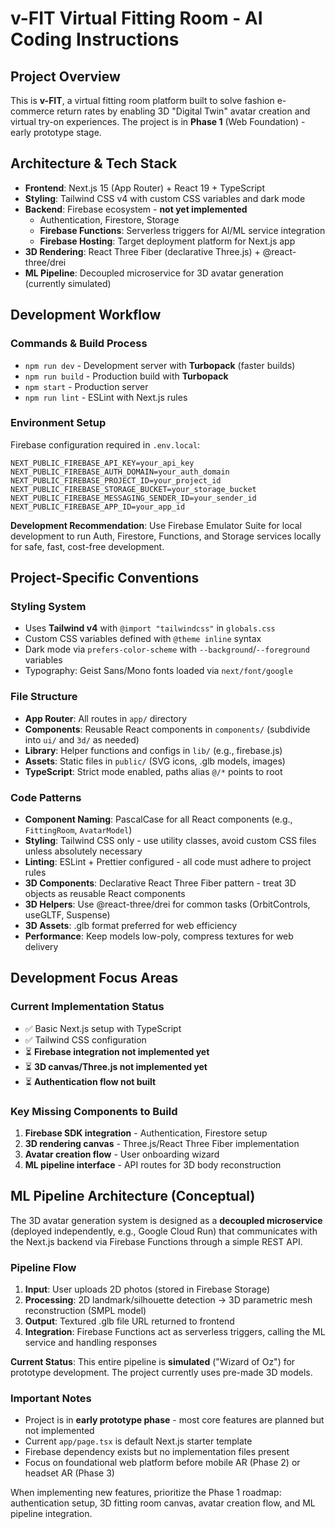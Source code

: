 # v-FIT Virtual Fitting Room - AI Coding Instructions

## Project Overview
This is **v-FIT**, a virtual fitting room platform built to solve fashion e-commerce return rates by enabling 3D "Digital Twin" avatar creation and virtual try-on experiences. The project is in **Phase 1** (Web Foundation) - early prototype stage.

## Architecture & Tech Stack
- **Frontend**: Next.js 15 (App Router) + React 19 + TypeScript
- **Styling**: Tailwind CSS v4 with custom CSS variables and dark mode
- **Backend**: Firebase ecosystem - **not yet implemented**
  - Authentication, Firestore, Storage
  - **Firebase Functions**: Serverless triggers for AI/ML service integration
  - **Firebase Hosting**: Target deployment platform for Next.js app
- **3D Rendering**: React Three Fiber (declarative Three.js) + @react-three/drei
- **ML Pipeline**: Decoupled microservice for 3D avatar generation (currently simulated)

## Development Workflow

### Commands & Build Process
- `npm run dev` - Development server with **Turbopack** (faster builds)
- `npm run build` - Production build with **Turbopack**
- `npm start` - Production server
- `npm run lint` - ESLint with Next.js rules

### Environment Setup
Firebase configuration required in `.env.local`:
```env
NEXT_PUBLIC_FIREBASE_API_KEY=your_api_key
NEXT_PUBLIC_FIREBASE_AUTH_DOMAIN=your_auth_domain
NEXT_PUBLIC_FIREBASE_PROJECT_ID=your_project_id
NEXT_PUBLIC_FIREBASE_STORAGE_BUCKET=your_storage_bucket
NEXT_PUBLIC_FIREBASE_MESSAGING_SENDER_ID=your_sender_id
NEXT_PUBLIC_FIREBASE_APP_ID=your_app_id
```

**Development Recommendation**: Use Firebase Emulator Suite for local development to run Auth, Firestore, Functions, and Storage services locally for safe, fast, cost-free development.

## Project-Specific Conventions

### Styling System
- Uses **Tailwind v4** with `@import "tailwindcss"` in `globals.css`
- Custom CSS variables defined with `@theme inline` syntax
- Dark mode via `prefers-color-scheme` with `--background`/`--foreground` variables
- Typography: Geist Sans/Mono fonts loaded via `next/font/google`

### File Structure
- **App Router**: All routes in `app/` directory
- **Components**: Reusable React components in `components/` (subdivide into `ui/` and `3d/` as needed)
- **Library**: Helper functions and configs in `lib/` (e.g., firebase.js)
- **Assets**: Static files in `public/` (SVG icons, .glb models, images)
- **TypeScript**: Strict mode enabled, paths alias `@/*` points to root

### Code Patterns
- **Component Naming**: PascalCase for all React components (e.g., `FittingRoom`, `AvatarModel`)
- **Styling**: Tailwind CSS only - use utility classes, avoid custom CSS files unless absolutely necessary
- **Linting**: ESLint + Prettier configured - all code must adhere to project rules
- **3D Components**: Declarative React Three Fiber pattern - treat 3D objects as reusable React components
- **3D Helpers**: Use @react-three/drei for common tasks (OrbitControls, useGLTF, Suspense)
- **3D Assets**: .glb format preferred for web efficiency
- **Performance**: Keep models low-poly, compress textures for web delivery

## Development Focus Areas

### Current Implementation Status
- ✅ Basic Next.js setup with TypeScript
- ✅ Tailwind CSS configuration
- ⏳ **Firebase integration not implemented yet**
- ⏳ **3D canvas/Three.js not implemented yet**
- ⏳ **Authentication flow not built**

### Key Missing Components to Build
1. **Firebase SDK integration** - Authentication, Firestore setup
2. **3D rendering canvas** - Three.js/React Three Fiber implementation
3. **Avatar creation flow** - User onboarding wizard
4. **ML pipeline interface** - API routes for 3D body reconstruction

## ML Pipeline Architecture (Conceptual)

The 3D avatar generation system is designed as a **decoupled microservice** (deployed independently, e.g., Google Cloud Run) that communicates with the Next.js backend via Firebase Functions through a simple REST API.

### Pipeline Flow
1. **Input**: User uploads 2D photos (stored in Firebase Storage)
2. **Processing**: 2D landmark/silhouette detection → 3D parametric mesh reconstruction (SMPL model)
3. **Output**: Textured .glb file URL returned to frontend
4. **Integration**: Firebase Functions act as serverless triggers, calling the ML service and handling responses

**Current Status**: This entire pipeline is **simulated** ("Wizard of Oz") for prototype development. The project currently uses pre-made 3D models.

### Important Notes
- Project is in **early prototype phase** - most core features are planned but not implemented
- Current `app/page.tsx` is default Next.js starter template
- Firebase dependency exists but no implementation files present
- Focus on foundational web platform before mobile AR (Phase 2) or headset AR (Phase 3)

When implementing new features, prioritize the Phase 1 roadmap: authentication setup, 3D fitting room canvas, avatar creation flow, and ML pipeline integration.